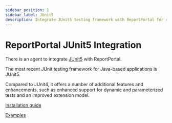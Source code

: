 ```yaml
---
sidebar_position: 1
sidebar_label: JUnit5
description: Integrate JUnit5 testing framework with ReportPortal for comprehensive test automation reporting and modern Java testing analysis.
---
```


# ReportPortal JUnit5 Integration

There is an agent to integrate [JUnit5](https://junit.org/junit5/docs/current/user-guide/#extensions) with ReportPortal.

The most recent JUnit testing framework for Java-based applications is JUnit5.

Compared to JUnit4, it offers a number of additional features and enhancements, such as enhanced support for dynamic and parameterized tests and an improved extension model.

[Installation guide](https://github.com/reportportal/agent-java-junit5#readme)

[Examples](https://github.com/reportportal/examples-java/tree/master/example-junit5)
